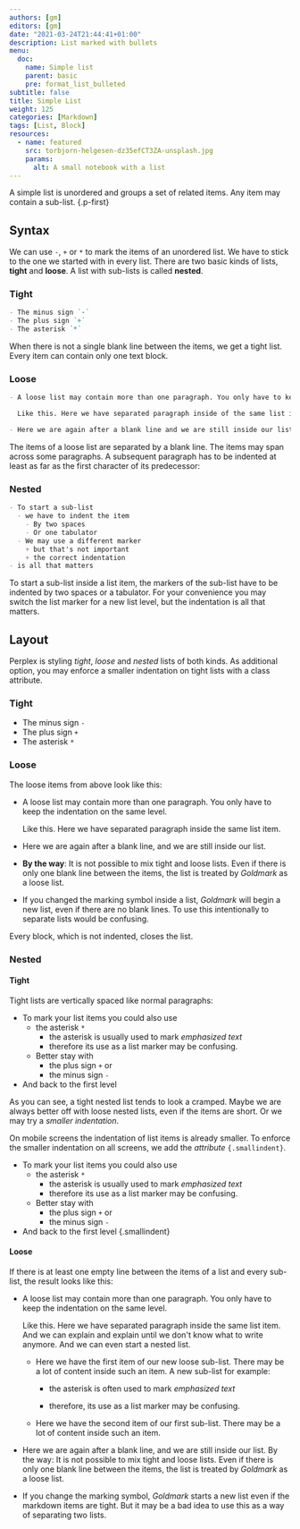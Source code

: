 ```yaml
---
authors: [gm]
editors: [gm]
date: "2021-03-24T21:44:41+01:00"
description: List marked with bullets
menu:
  doc:
    name: Simple list
    parent: basic
    pre: format_list_bulleted
subtitle: false
title: Simple List
weight: 125
categories: [Markdown]
tags: [List, Block]
resources:
  - name: featured
    src: torbjorn-helgesen-dz35efCT3ZA-unsplash.jpg
    params:
      alt: A small notebook with a list
---
```


A simple list is unordered and groups a set of related items. Any item may contain a sub-list.
{.p-first} <!--more-->

## Syntax

We can use `-`, `+` or `*` to mark the items of an unordered list. We have to stick to the one we started with in every list. There are two basic kinds of lists, **tight** and **loose**. A list with sub-lists is called **nested**.

### Tight

```md {class=left}
- The minus sign `-`
- The plus sign `+`
- The asterisk `*`
```

When there is not a single blank line between the items, we get a tight list. Every item can contain only one text block.

### Loose

```md {.large}
- A loose list may contain more than one paragraph. You only have to keep the indentation on the same level.

  Like this. Here we have separated paragraph inside of the same list item.

- Here we are again after a blank line and we are still inside our list.
```

The items of a loose list are separated by a blank line. The items may span across some paragraphs. A subsequent paragraph has to be indented at least as far as the first character of its predecessor:

### Nested

```md {.left}
- To start a sub-list
  - we have to indent the item
    - By two spaces
    - Or one tabulator
  - We may use a different marker
    + but that's not important
    + the correct indentation
- is all that matters
```

To start a sub-list inside a list item, the markers of the sub-list have to be indented by two spaces or a tabulator. For your convenience you may switch the list marker for a new list level, but the indentation is all that matters.

## Layout

Perplex is styling _tight_, _loose_ and _nested_ lists of both kinds. As additional option, you may enforce a smaller indentation on tight lists with a class attribute.

### Tight

- The minus sign `-`
- The plus sign `+`
- The asterisk `*`

### Loose

The loose items from above look like this:

- A loose list may contain more than one paragraph. You only have to keep the indentation on the same level.

  Like this. Here we have separated paragraph inside the same list item.

- Here we are again after a blank line, and we are still inside our list.

- **By the way**: It is not possible to mix tight and loose lists. Even if there is only one blank line between the items, the list is treated by _Goldmark_ as a loose list.

- If you changed the marking symbol inside a list, _Goldmark_ will begin a new list, even if there are no blank lines. To use this intentionally to separate lists would be confusing.

Every block, which is not indented, closes the list.

### Nested

#### Tight

Tight lists are vertically spaced like normal paragraphs:

- To mark your list items you could also use
  - the asterisk `*`
    - the asterisk is usually used to mark _emphasized text_
    - therefore its use as a list marker may be confusing.
  - Better stay with
    - the plus sign `+` or
    - the minus sign `-`
- And back to the first level

As you can see, a tight nested list tends to look a cramped. Maybe we are always better off with loose nested lists, even if the items are short. Or we may try a _smaller indentation_.

On mobile screens the indentation of list items is already smaller. To enforce the smaller indentation on all screens, we add the _attribute_ `{.smallindent}`.

- To mark your list items you could also use
  - the asterisk `*`
    - the asterisk is usually used to mark _emphasized text_
    - therefore its use as a list marker may be confusing.
  - Better stay with
    - the plus sign `+` or
    - the minus sign `-`
- And back to the first level
{.smallindent}

#### Loose

If there is at least one empty line between the items of a list and every sub-list, the result looks like this:

- A loose list may contain more than one paragraph. You only have to keep the indentation on the same level.

  Like this. Here we have separated paragraph inside the same list item. And we can explain and explain until we don't know what to write anymore. And we can even start a nested list.

  - Here we have the first item of our new loose sub-list. There may be a lot of content inside such an item. A new sub-list for example:

    - the asterisk is often used to mark _emphasized text_

    - therefore, its use as a list marker may be confusing.

  - Here we have the second item of our first sub-list. There may be a lot of content inside such an item.

- Here we are again after a blank line, and we are still inside our list.
  By the way: It is not possible to mix tight and loose lists. Even if there is only one blank line between the items, the list is treated by _Goldmark_ as a loose list.

- If you change the marking symbol, _Goldmark_ starts a new list even if the
  markdown items are tight. But it may be a bad idea to use this as a way of separating two lists.
